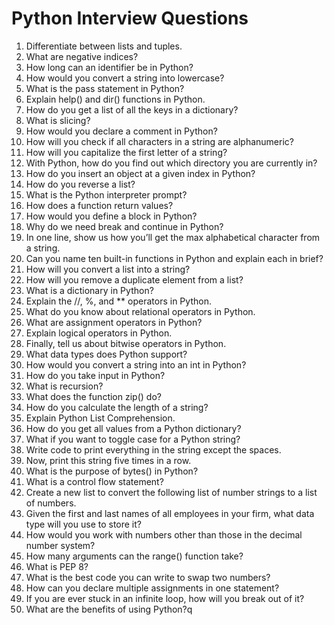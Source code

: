 # Python Interview Questions
1. Differentiate between lists and tuples.
2. What are negative indices?
3. How long can an identifier be in Python?
4. How would you convert a string into lowercase?
5. What is the pass statement in Python?
6. Explain help() and dir() functions in Python.
7. How do you get a list of all the keys in a dictionary?
8. What is slicing?
9. How would you declare a comment in Python?
10. How will you check if all characters in a string are alphanumeric?
11. How will you capitalize the first letter of a string?
12. With Python, how do you find out which directory you are currently in?
13. How do you insert an object at a given index in Python?
14. How do you reverse a list?
15. What is the Python interpreter prompt?
16. How does a function return values?
17. How would you define a block in Python?
18. Why do we need break and continue in Python?
19. In one line, show us how you’ll get the max alphabetical character from a string.
20. Can you name ten built-in functions in Python and explain each in brief?
21. How will you convert a list into a string?
22. How will you remove a duplicate element from a list?
23. What is a dictionary in Python?
24. Explain the //, %, and ** operators in Python.
25. What do you know about relational operators in Python.
26. What are assignment operators in Python?
27. Explain logical operators in Python.
28. Finally, tell us about bitwise operators in Python.
29. What data types does Python support?
30. How would you convert a string into an int in Python?
31. How do you take input in Python?
32. What is recursion?
33. What does the function zip() do?
34. How do you calculate the length of a string?
35. Explain Python List Comprehension.
36. How do you get all values from a Python dictionary?
37. What if you want to toggle case for a Python string?
38. Write code to print everything in the string except the spaces.
39. Now, print this string five times in a row.
40. What is the purpose of bytes() in Python?
41. What is a control flow statement?
42. Create a new list to convert the following list of number strings to a list of numbers.
43. Given the first and last names of all employees in your firm, what data type will you use to store it?
44. How would you work with numbers other than those in the decimal number system?
45. How many arguments can the range() function take?
46. What is PEP 8?
47. What is the best code you can write to swap two numbers?
48. How can you declare multiple assignments in one statement?
49. If you are ever stuck in an infinite loop, how will you break out of it?
50. What are the benefits of using Python?q
